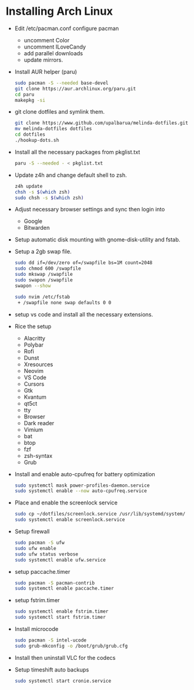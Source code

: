 # **Installing Arch Linux**

* Edit /etc/pacman.conf configure pacman
  * uncomment Color
  * uncomment ILoveCandy
  * add parallel downloads
  * update mirrors.

* Install AUR helper (paru)
  ```sh
  sudo pacman -S --needed base-devel
  git clone https://aur.archlinux.org/paru.git
  cd paru
  makepkg -si
  ```

* git clone dotfiles and symlink them.
  ```sh
  git clone https://www.github.com/upalbarua/melinda-dotfiles.git
  mv melinda-dotfiles dotfiles
  cd dotfiles
  ./hookup-dots.sh
  ```

* Install all the necessary packages from pkglist.txt
  ```sh
  paru -S --needed - < pkglist.txt
  ```

* Update z4h and change default shell to zsh.
  ```sh
  z4h update
  chsh -s $(which zsh)
  sudo chsh -s $(which zsh)
  ```

* Adjust necessary browser settings and sync then login into
  * Google
  * Bitwarden

* Setup automatic disk mounting with gnome-disk-utility and fstab.

* Setup a 2gb swap file.
  ```sh
  sudo dd if=/dev/zero of=/swapfile bs=1M count=2048
  sudo chmod 600 /swapfile
  sudo mkswap /swapfile
  sudo swapon /swapfile
  swapon --show

  sudo nvim /etc/fstab
   + /swapfile none swap defaults 0 0
  ```

* setup vs code and install all the necessary extensions.

* Rice the setup
  * Alacritty
  * Polybar
  * Rofi
  * Dunst
  * Xresources
  * Neovim
  * VS Code
  * Cursors
  * Gtk
  * Kvantum
  * qt5ct
  * tty
  * Browser
  * Dark reader
  * Vimium
  * bat
  * btop
  * fzf
  * zsh-syntax
  * Grub
  

* Install and enable auto-cpufreq for battery optimization
  ```sh
  sudo systemctl mask power-profiles-daemon.service
  sudo systemctl enable --now auto-cpufreq.service
  ```

* Place and enable the screenlock service
  ```sh
  sudo cp ~/dotfiles/screenlock.service /usr/lib/systemd/system/
  sudo systemctl enable screenlock.service
  ```

* Setup firewall
  ```sh
  sudo pacman -S ufw
  sudo ufw enable
  sudo ufw status verbose
  sudo systemctl enable ufw.service
  ```

* setup paccache.timer
  ```sh
  sudo pacman -S pacman-contrib
  sudo systemctl enable paccache.timer
  ```

* setup fstrim.timer
  ```sh
  sudo systemctl enable fstrim.timer
  sudo systemctl start fstrim.timer
  ```

* Install microcode
  ```sh
  sudo pacman -S intel-ucode
  sudo grub-mkconfig -o /boot/grub/grub.cfg
  ```

* Install then uninstall VLC for the codecs

* Setup timeshift auto backups
  ```sh
  sudo systemctl start cronie.service
  ```
